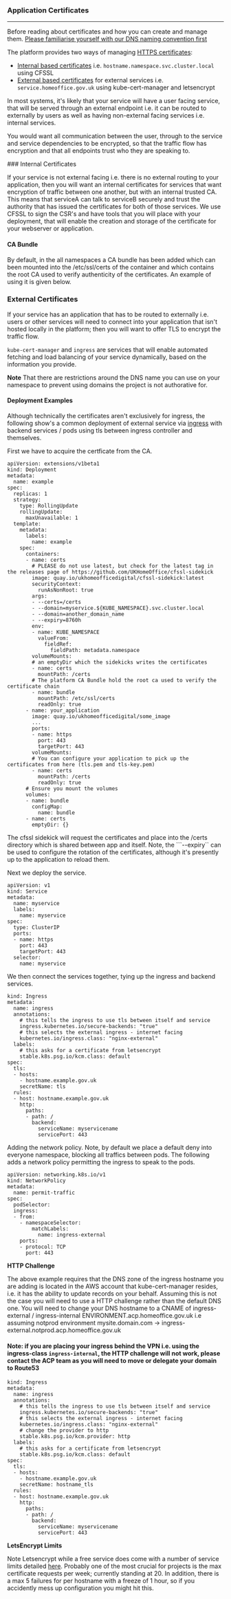 ### **Application Certificates**
-----
Before reading about certificates and how you can create and manage them. [Please familiarise yourself with our DNS naming convention first](../docs/dns.md)

The platform provides two ways of managing [HTTPS certificates](https://en.wikipedia.org/wiki/HTTPS):
- [Internal based certificates](#internal-certificates) i.e. `hostname.namespace.svc.cluster.local` using CFSSL
- [External based certificates](#external-certificates) for external services i.e. `service.homeoffice.gov.uk` using kube-cert-manager and letsencrypt

In most systems, it's likely that your service will have a user facing service, that will be served through an external endpoint i.e. it can be routed to externally by users as well as having non-external facing services i.e. internal services.

You would want all communication between the user, through to the service and service dependencies to be encrypted, so that the traffic flow has encryption and that all endpoints trust who they are speaking to.

### Internal Certificates

If your service is not external facing i.e. there is no external routing to your application,  then you will want an internal certificates for  services that want encryption of traffic between one another, but with an internal trusted CA. This means that serviceA can talk to serviceB securely and trust the authority that has issued the certificates for both of those services. We use CFSSL to sign the CSR's and have tools that you will place with your deployment, that will enable the creation and storage of the certificate for your webserver or application.


#### **CA Bundle**

By default, in the all namespaces a CA bundle has been added which can been mounted into the /etc/ssl/certs of the container and which contains the root CA used to verify authenticity of the certificates. An example of using it is given below.

### External Certificates

If your service has an application that has to be routed to externally i.e. users or other services will need to connect into your application that isn't hosted locally in the platform; then you will want to offer TLS to encrypt the traffic flow.

`kube-cert-manager` and `ingress` are services that will enable automated fetching and load balancing of your service dynamically, based on the information you provide.

**Note** That there are restrictions around the DNS name you can use on your namespace to prevent using domains the project is not authorative for.


#### **Deployment Examples**

Although technically the certificates aren't exclusively for ingress, the following show's a common deployment of external service via [ingress](https://github.com/UKHomeOffice/application-container-platform/blob/master/how-to-docs/ingress.md) with backend services / pods using tls between ingress controller and themselves.

First we have to acquire the certficate from the CA.

```
apiVersion: extensions/v1beta1
kind: Deployment
metadata:
  name: example
spec:
  replicas: 1
  strategy:
    type: RollingUpdate
    rollingUpdate:
      maxUnavailable: 1
  template:
    metadata:
      labels:
        name: example
    spec:
      containers:
      - name: certs
        # PLEASE do not use latest, but check for the latest tag in the releases page of https://github.com/UKHomeOffice/cfssl-sidekick
        image: quay.io/ukhomeofficedigital/cfssl-sidekick:latest
        securityContext:
          runAsNonRoot: true
        args:
        - --certs=/certs
        - --domain=myservice.${KUBE_NAMESPACE}.svc.cluster.local
        - --domain=another_domain_name
        - --expiry=8760h
        env:
        - name: KUBE_NAMESPACE
          valueFrom:
            fieldRef:
              fieldPath: metadata.namespace
        volumeMounts:
        # an emptyDir which the sidekicks writes the certificates
        - name: certs
          mountPath: /certs
        # The platform CA Bundle hold the root ca used to verify the certificate chain
        - name: bundle
          mountPath: /etc/ssl/certs
          readOnly: true
      - name: your_application
        image: quay.io/ukhomeofficedigital/some_image
        ...
        ports:
        - name: https
          port: 443
          targetPort: 443
        volumeMounts:
        # You can configure your application to pick up the certificates from here (tls.pem and tls-key.pem)
        - name: certs
          mountPath: /certs
          readOnly: true
      # Ensure you mount the volumes
      volumes:
      - name: bundle
        configMap:
          name: bundle
      - name: certs
        emptyDir: {}
```

The cfssl sidekick will request the certificates and place into the /certs directory which is shared between app and itself. Note, the ```--expiry`` can be used to configure the rotation of the certificates, although it's presently up to the application to reload them.


Next we deploy the service.

```shell
apiVersion: v1
kind: Service
metadata:
  name: myservice
  labels:
    name: myservice
spec:
  type: ClusterIP
  ports:
  - name: https
    port: 443
    targetPort: 443
  selector:
    name: myservice
```

We then connect the services together, tying up the ingress and backend services.

```shell
kind: Ingress
metadata:
  name: ingress
  annotations:
    # this tells the ingress to use tls between itself and service
    ingress.kubernetes.io/secure-backends: "true"
    # this selects the external ingress - internet facing
    kubernetes.io/ingress.class: "nginx-external"
  labels:
    # this asks for a certificate from letsencrypt
    stable.k8s.psg.io/kcm.class: default
spec:
  tls:
  - hosts:
    - hostname.example.gov.uk
    secretName: tls
  rules:
  - host: hostname.example.gov.uk
    http:
      paths:
      - path: /
        backend:
          serviceName: myservicename
          servicePort: 443
```

Adding the network policy. Note, by default we place a default deny into everyone namespace, blocking all traffics between pods. The following adds a network policy permitting the ingress to speak to the pods.

```shell
apiVersion: networking.k8s.io/v1
kind: NetworkPolicy
metadata:
  name: permit-traffic
spec:
  podSelector:
  ingress:
  - from:
    - namespaceSelector:
        matchLabels:
          name: ingress-external
    ports:
    - protocol: TCP
      port: 443
```

**HTTP Challenge**

The above example requires that the DNS zone of the ingress hostname you are adding is located in the AWS account that kube-cert-manager resides, i.e. it has the ability to update records on your behalf. Assuming this is not the case you will need to use a HTTP challenge rather than the default DNS one. You will need to change your DNS hostname to a CNAME of ingress-external / ingress-internal ENVIRONMENT.acp.homeoffice.gov.uk i.e assuming notprod environment mysite.domain.com -> ingress-external.notprod.acp.homeoffice.gov.uk

#### **Note: if you are placing your ingress behind the VPN i.e. using the ingress-class `ingress-internal`, the HTTP challenge will not work, please contact the ACP team as you will need to move or delegate your domain to Route53**


```shell
kind: Ingress
metadata:
  name: ingress
  annotations:
    # this tells the ingress to use tls between itself and service
    ingress.kubernetes.io/secure-backends: "true"
    # this selects the external ingress - internet facing
    kubernetes.io/ingress.class: "nginx-external"
    # change the provider to http
    stable.k8s.psg.io/kcm.provider: http
  labels:
    # this asks for a certificate from letsencrypt
    stable.k8s.psg.io/kcm.class: default
spec:
  tls:
  - hosts:
    - hostname.example.gov.uk
    secretName: hostname_tls
  rules:
  - host: hostname.example.gov.uk
    http:
      paths:
      - path: /
        backend:
          serviceName: myservicename
          servicePort: 443
```

**LetsEncrypt Limits**

Note Letsencrypt while a free service does come with a number of service limits detailed [here](https://letsencrypt.org/docs/rate-limits/). Probably one of the most crucial for projects is the max certificate requests per week; currently standing at 20. In addition, there is a max 5 failures for per hostname with a freeze of 1 hour, so if you accidently mess up configuration you might hit this.
